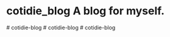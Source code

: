 # cotidie_blog A blog for myself.
#   c o t i d i e - b l o g  
 #   c o t i d i e - b l o g  
 #   c o t i d i e - b l o g  
 